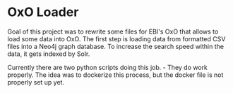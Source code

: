 # OxO Loader 

Goal of this project was to rewrite some files for EBI's OxO that allows to load some data into OxO.
The first step is loading data from formatted CSV files into a Neo4j graph database.
To increase the search speed within the data, it gets indexed by Solr.

Currently there are two python scripts doing this job. - They do work properly.
The idea was to dockerize this process, but the docker file is not properly set up yet.
